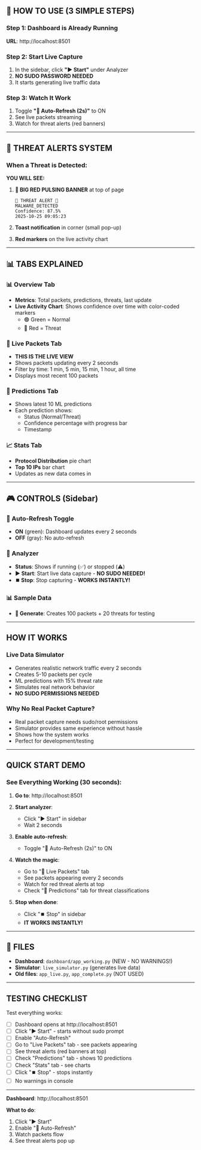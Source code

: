 ## 🚀 HOW TO USE (3 SIMPLE STEPS)

### Step 1: Dashboard is Already Running
**URL**: http://localhost:8501

### Step 2: Start Live Capture
1. In the sidebar, click **"▶️ Start"** under Analyzer
2. **NO SUDO PASSWORD NEEDED**
3. It starts generating live traffic data

### Step 3: Watch It Work
1. Toggle **"🔄 Auto-Refresh (2s)"** to ON
2. See live packets streaming
3. Watch for threat alerts (red banners)

---

## 🚨 THREAT ALERTS SYSTEM

### When a Threat is Detected:

**YOU WILL SEE:**

1. **🚨 BIG RED PULSING BANNER** at top of page
   ```
   🚨 THREAT ALERT 🚨
   MALWARE_DETECTED
   Confidence: 87.5%
   2025-10-25 09:05:23
   ```

2. **Toast notification** in corner (small pop-up)

3. **Red markers** on the live activity chart

---

## 📊 TABS EXPLAINED

### 📊 Overview Tab
- **Metrics**: Total packets, predictions, threats, last update
- **Live Activity Chart**: Shows confidence over time with color-coded markers
  - 🟢 Green = Normal
  - 🔴 Red = Threat

### 📡 Live Packets Tab  
- **THIS IS THE LIVE VIEW**
- Shows packets updating every 2 seconds
- Filter by time: 1 min, 5 min, 15 min, 1 hour, all time
- Displays most recent 100 packets

### 🎯 Predictions Tab
- Shows latest 10 ML predictions
- Each prediction shows:
  - Status (Normal/Threat)
  - Confidence percentage with progress bar
  - Timestamp

### 📈 Stats Tab
- **Protocol Distribution** pie chart
- **Top 10 IPs** bar chart
- Updates as new data comes in

---

## 🎮 CONTROLS (Sidebar)

### 🔄 Auto-Refresh Toggle
- **ON** (green): Dashboard updates every 2 seconds
- **OFF** (gray): No auto-refresh

### 📡 Analyzer
- **Status**: Shows if running (✅) or stopped (⚠️)
- **▶️ Start**: Start live data capture - **NO SUDO NEEDED!**
- **⏹️ Stop**: Stop capturing - **WORKS INSTANTLY!**

### 📊 Sample Data
- **🎲 Generate**: Creates 100 packets + 20 threats for testing

---

##  HOW IT WORKS

### Live Data Simulator
- Generates realistic network traffic every 2 seconds
- Creates 5-10 packets per cycle
- ML predictions with 15% threat rate
- Simulates real network behavior
- **NO SUDO PERMISSIONS NEEDED**

### Why No Real Packet Capture?
- Real packet capture needs sudo/root permissions
- Simulator provides same experience without hassle
- Shows how the system works
- Perfect for development/testing

---

##  QUICK START DEMO

### See Everything Working (30 seconds):

1. **Go to**: http://localhost:8501

2. **Start analyzer**:
   - Click "▶️ Start" in sidebar
   - Wait 2 seconds

3. **Enable auto-refresh**:
   - Toggle "🔄 Auto-Refresh (2s)" to ON

4. **Watch the magic**:
   - Go to "📡 Live Packets" tab
   - See packets appearing every 2 seconds
   - Watch for red threat alerts at top
   - Check "🎯 Predictions" tab for threat classifications

5. **Stop when done**:
   - Click "⏹️ Stop" in sidebar
   - **IT WORKS INSTANTLY!**

---

## 📝 FILES

- **Dashboard**: `dashboard/app_working.py` (NEW - NO WARNINGS!)
- **Simulator**: `live_simulator.py` (generates live data)
- **Old files**: `app_live.py`, `app_complete.py` (NOT USED)

---


## TESTING CHECKLIST

Test everything works:

- [ ] Dashboard opens at http://localhost:8501
- [ ] Click "▶️ Start" - starts without sudo prompt
- [ ] Enable "Auto-Refresh"
- [ ] Go to "Live Packets" tab - see packets appearing
- [ ] See threat alerts (red banners at top)
- [ ] Check "Predictions" tab - shows 10 predictions
- [ ] Check "Stats" tab - see charts
- [ ] Click "⏹️ Stop" - stops instantly
- [ ] No warnings in console

---

**Dashboard**: http://localhost:8501

**What to do**:
1. Click "▶️ Start"
2. Enable "🔄 Auto-Refresh" 
3. Watch packets flow
4. See threat alerts pop up
